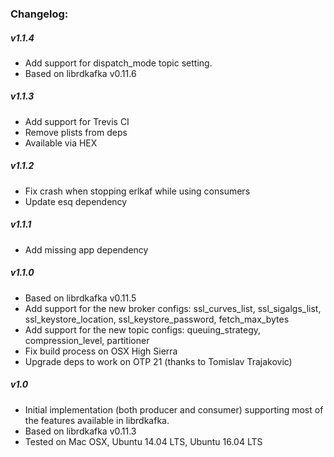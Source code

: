 ### Changelog:

##### v1.1.4

- Add support for dispatch_mode topic setting.
- Based on librdkafka v0.11.6

##### v1.1.3

- Add support for Trevis CI
- Remove plists from deps
- Available via HEX

##### v1.1.2

- Fix crash when stopping erlkaf while using consumers
- Update esq dependency

##### v1.1.1

- Add missing app dependency

##### v1.1.0

- Based on librdkafka v0.11.5
- Add support for the new broker configs: ssl_curves_list, ssl_sigalgs_list, ssl_keystore_location, ssl_keystore_password, fetch_max_bytes
- Add support for the new topic configs: queuing_strategy, compression_level, partitioner
- Fix build process on OSX High Sierra
- Upgrade deps to work on OTP 21 (thanks to Tomislav Trajakovic)

##### v1.0

- Initial implementation (both producer and consumer) supporting most of the features available in librdkafka.
- Based on librdkafka v0.11.3
- Tested on Mac OSX, Ubuntu 14.04 LTS, Ubuntu 16.04 LTS

